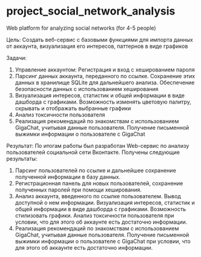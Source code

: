# project_social_network_analysis
Web platform for analyzing social networks (for 4-5 people)

Цель: Создать веб-сервис с базовыми функциями для импорта данных от аккаунта, визуализация его интересов, паттернов в виде графиков

Задачи: 
1. Управление аккаунтом: Регистрация и вход с хешированием пароля
2. Парсинг данных аккаунта, переданного по ссылке. Сохранение этих данных в хранилище SQLite для дальнейшего анализа. Обеспечение безопасности данных с использованием хеширования
3. Визуализация интересов, статистик и общей информации в виде дашборда с графиками. Возможность изменять цветовую палитру, скрывать и отображать выбранные графики
4. Анализ токсичности пользователя
5. Реализация рекомендаций по знакомствам с использованием GigaChat, учитывая данные пользователя. Получение письменной выжимки информации о пользователе с GigaChat

Результат:
По итогам работы был разработан Web-сервис по анализу пользователей социальной сети Вконтакте. Получены следующие результаты:
1. Парсинг пользователей по ссылке и дальнейшее сохранение полученной информации в базу данных.
2. Регистрационная панель для новых пользователей, сохранение полученных паролей при помощи хеширования.
3. Анализ аккаунта, введенного по ссылке пользователем. Вывод доступной о нем информации. Визуализация интересов, статистик и общей информации в виде дашборда с графиками. Возможность стилизовать графики. Анализ токсичности пользователя при условии, что для этого об аккаунте есть достаточно информации.
4. Реализация рекомендаций по знакомствам с использованием GigaChat, учитывая данные пользователя. Получение письменной выжимки информации о пользователе с GigaChat при условии, что для этого об аккаунте есть достаточно информации.
